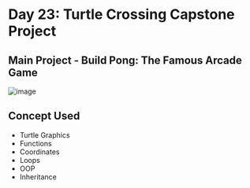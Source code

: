 # Day 23: Turtle Crossing Capstone Project

## Main Project - Build Pong: The Famous Arcade Game
![image](https://github.com/user-attachments/assets/ce5d9cf3-cb1e-4dd4-a07a-8a36163236a3)

## Concept Used
- Turtle Graphics
- Functions
- Coordinates
- Loops
- OOP
- Inheritance
